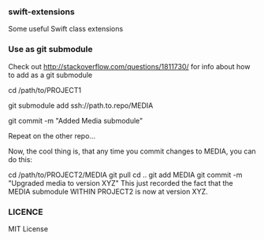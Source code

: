 ### swift-extensions
Some useful Swift class extensions

### Use as git submodule
Check out http://stackoverflow.com/questions/1811730/ for info about how to add as a git submodule

cd /path/to/PROJECT1

git submodule add ssh://path.to.repo/MEDIA

git commit -m "Added Media submodule"

Repeat on the other repo...

Now, the cool thing is, that any time you commit changes to MEDIA, you can do this:

cd /path/to/PROJECT2/MEDIA
git pull
cd ..
git add MEDIA
git commit -m "Upgraded media to version XYZ"
This just recorded the fact that the MEDIA submodule WITHIN PROJECT2 is now at version XYZ.

### LICENCE
MIT License